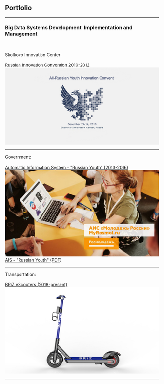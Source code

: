 ## Portfolio

---

### Big Data Systems  Development, Implementation and Management
<br><br>
Skolkovo Innovation Center:
<br><br>
[Russian Innovation Convention 2010-2012](/sample_page)
<img src="images/con2015.jpg?raw=true"/>

---
Government:
<br><br>
[Automatic Information System - "Russian Youth" (2013-2016)](https://myrosmol.ru/)
<img src="images/ais4.jpg?raw=true"/>
[AIS - "Russian Youth" (PDF)](/pdf/AIS.pdf)

---
Transportation: 
<br><br>
[BRiZ eScooters (2018-present)](/pdf/sample_presentation.pdf)
<img src="images/briz8.jpg?raw=true"/>

---





<!-- Remove above link if you don't want to attibute -->
